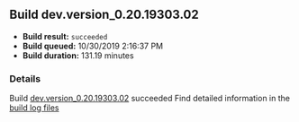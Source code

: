 ## Build dev.version_0.20.19303.02
- **Build result:** `succeeded`
- **Build queued:** 10/30/2019 2:16:37 PM
- **Build duration:** 131.19 minutes
### Details
Build [dev.version_0.20.19303.02](https://winappstudio.visualstudio.com/web/build.aspx?pcguid=a4ef43be-68ce-4195-a619-079b4d9834c2&builduri=vstfs%3a%2f%2f%2fBuild%2fBuild%2f31659) succeeded
Find detailed information in the [build log files]()
